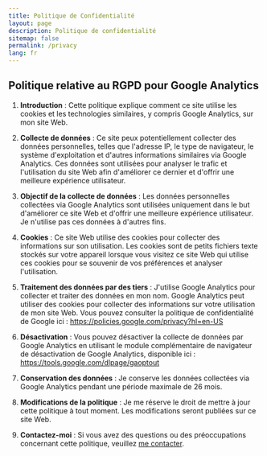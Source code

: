 ```yaml
---
title: Politique de Confidentialité
layout: page
description: Politique de confidentialité
sitemap: false
permalink: /privacy
lang: fr
---
```


## Politique relative au RGPD pour Google Analytics

1. **Introduction** : Cette politique explique comment ce site utilise les cookies et les technologies similaires, y compris Google Analytics, sur mon site Web.

2. **Collecte de données** : Ce site peux potentiellement collecter des données personnelles, telles que l'adresse IP, le type de navigateur, le système d'exploitation et d'autres informations similaires via Google Analytics. Ces données sont utilisées pour analyser le trafic et l'utilisation du site Web afin d'améliorer ce dernier et d'offrir une meilleure expérience utilisateur.

3. **Objectif de la collecte de données** : Les données personnelles collectées via Google Analytics sont utilisées uniquement dans le but d'améliorer ce site Web et d'offrir une meilleure expérience utilisateur. Je n'utilise pas ces données à d'autres fins.

4. **Cookies** : Ce site Web utilise des cookies pour collecter des informations sur son utilisation. Les cookies sont de petits fichiers texte stockés sur votre appareil lorsque vous visitez ce site Web qui utilise ces cookies pour se souvenir de vos préférences et analyser l'utilisation.

5. **Traitement des données par des tiers** : J'utilise Google Analytics pour collecter et traiter des données en mon nom. Google Analytics peut utiliser des cookies pour collecter des informations sur votre utilisation de mon site Web. Vous pouvez consulter la politique de confidentialité de Google ici : https://policies.google.com/privacy?hl=en-US

6. **Désactivation** : Vous pouvez désactiver la collecte de données par Google Analytics en utilisant le module complémentaire de navigateur de désactivation de Google Analytics, disponible ici : https://tools.google.com/dlpage/gaoptout

7. **Conservation des données** : Je conserve les données collectées via Google Analytics pendant une période maximale de 26 mois.

8. **Modifications de la politique** : Je me réserve le droit de mettre à jour cette politique à tout moment. Les modifications seront publiées sur ce site Web.

9. **Contactez-moi** : Si vous avez des questions ou des préoccupations concernant cette politique, veuillez <a href="{{ 'contact' | relative_url }}">me contacter</a>.